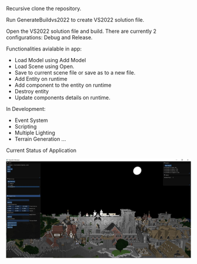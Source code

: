 Recursive clone the repository.

Run GenerateBuildvs2022 to create VS2022 solution file.

Open the VS2022 solution file and build. There are currently 2 configurations: Debug and Release.

Functionalities avialable in app:

* Load Model using Add Model
* Load Scene using Open.
* Save to current scene file or save as to a new file.
* Add Entity on runtime
* Add component to the entity on runtime
* Destroy entity
* Update components details on runtime. 

In Development:

* Event System
* Scripting
* Multiple Lighting
* Terrain Generation
...


Current Status of Application

![Alt text](Projects/GameCore/res/images/CurrentScreenCapture.JPG "ScreenShot")
